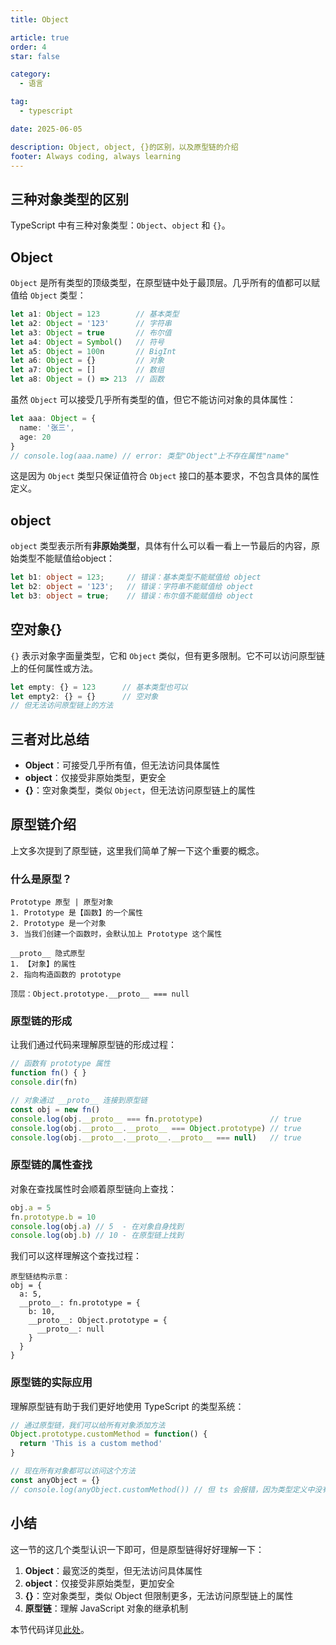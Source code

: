 ```yaml
---
title: Object

article: true
order: 4
star: false

category:
  - 语言

tag:
  - typescript

date: 2025-06-05

description: Object, object, {}的区别，以及原型链的介绍
footer: Always coding, always learning
---
```


<!-- more -->

## 三种对象类型的区别

TypeScript 中有三种对象类型：`Object`、`object` 和 `{}`。

## Object

`Object` 是所有类型的顶级类型，在原型链中处于最顶层。几乎所有的值都可以赋值给 `Object` 类型：

```typescript
let a1: Object = 123        // 基本类型
let a2: Object = '123'      // 字符串
let a3: Object = true       // 布尔值
let a4: Object = Symbol()   // 符号
let a5: Object = 100n       // BigInt
let a6: Object = {}         // 对象
let a7: Object = []         // 数组
let a8: Object = () => 213  // 函数
```

虽然 `Object` 可以接受几乎所有类型的值，但它不能访问对象的具体属性：

```typescript
let aaa: Object = {
  name: '张三',
  age: 20
}
// console.log(aaa.name) // error: 类型"Object"上不存在属性"name"
```

这是因为 `Object` 类型只保证值符合 `Object` 接口的基本要求，不包含具体的属性定义。

## object

`object` 类型表示所有**非原始类型**，具体有什么可以看一看上一节最后的内容，原始类型不能赋值给object：

```typescript
let b1: object = 123;     // 错误：基本类型不能赋值给 object
let b2: object = '123';   // 错误：字符串不能赋值给 object
let b3: object = true;    // 错误：布尔值不能赋值给 object
```

## 空对象{}

`{}` 表示对象字面量类型，它和 `Object` 类似，但有更多限制。它不可以访问原型链上的任何属性或方法。

```typescript
let empty: {} = 123      // 基本类型也可以
let empty2: {} = {}      // 空对象
// 但无法访问原型链上的方法
```

## 三者对比总结

- **Object**：可接受几乎所有值，但无法访问具体属性
- **object**：仅接受非原始类型，更安全
- **{}**：空对象类型，类似 `Object`，但无法访问原型链上的属性

## 原型链介绍

上文多次提到了原型链，这里我们简单了解一下这个重要的概念。

### 什么是原型？

```text
Prototype 原型 | 原型对象
1. Prototype 是【函数】的一个属性
2. Prototype 是一个对象
3. 当我们创建一个函数时，会默认加上 Prototype 这个属性

__proto__ 隐式原型
1. 【对象】的属性
2. 指向构造函数的 prototype

顶层：Object.prototype.__proto__ === null
```

### 原型链的形成

让我们通过代码来理解原型链的形成过程：

```typescript
// 函数有 prototype 属性
function fn() { }
console.dir(fn)

// 对象通过 __proto__ 连接到原型链
const obj = new fn()
console.log(obj.__proto__ === fn.prototype)               // true
console.log(obj.__proto__.__proto__ === Object.prototype) // true
console.log(obj.__proto__.__proto__.__proto__ === null)   // true
```

### 原型链的属性查找

对象在查找属性时会顺着原型链向上查找：

```typescript
obj.a = 5
fn.prototype.b = 10
console.log(obj.a) // 5  - 在对象自身找到
console.log(obj.b) // 10 - 在原型链上找到
```

我们可以这样理解这个查找过程：

```text
原型链结构示意：
obj = {
  a: 5,
  __proto__: fn.prototype = {
    b: 10,
    __proto__: Object.prototype = {
      __proto__: null
    }
  }
}
```

### 原型链的实际应用

理解原型链有助于我们更好地使用 TypeScript 的类型系统：

```typescript
// 通过原型链，我们可以给所有对象添加方法
Object.prototype.customMethod = function() {
  return 'This is a custom method'
}

// 现在所有对象都可以访问这个方法
const anyObject = {}
// console.log(anyObject.customMethod()) // 但 ts 会报错，因为类型定义中没有这个方法
```

## 小结

这一节的这几个类型认识一下即可，但是原型链得好好理解一下：

1. **Object**：最宽泛的类型，但无法访问具体属性
2. **object**：仅接受非原始类型，更加安全
3. **{}**：空对象类型，类似 Object 但限制更多，无法访问原型链上的属性
4. **原型链**：理解 JavaScript 对象的继承机制

本节代码详见[此处](https://github.com/KBchulan/ClBlogs-Src/blob/main/blogs-main/typescript/04-object/index.ts)。

